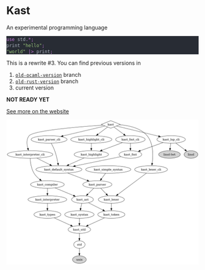 # Kast

An experimental programming language

<!-- kast highlight --html examples/hello.ks -->
<style>
    /*fg colors*/
    code .fg-none    { }
    code .fg-white   { color: #ABB2BF; }
    code .fg-grey    { color: #5C6370; }
    code .fg-green   { color: #98C379; }
    code .fg-yellow  { color: #E5C07B; }
    code .fg-purple  { color: #C678DD; }
    code .fg-magenta { color: #C678DD; }

    code .fg-blue { color: #61AFEF; }
    code .fg-red { color: #E06C75; }
    code .fg-gold { color: #D19A66; }
    code .fg-cyan { color: #56B6C2; }
    code .fg-black { color: #282C34; }
    code .fg-light-black { color: #2C323C; }
    code .fg-gray { color: #3E4452; }
    code .fg-faint-gray { color: #3B4048; }
    code .fg-light-gray { color: #5C6370; }
    code .fg-linenr { color: #4B5263; }

    /*bg colors*/
    code .bg-black   { background-color: #282C34; }
    pre.bg-black     { background-color: #282C34; }

    /*decoration*/
    code .font-italic   { font-style: italic; }
</style>

<pre class="bg-black"><code><span class="fg-magenta">use</span><span class="fg-none"> </span><span class="fg-white">std</span><span class="fg-magenta">.*</span><span class="fg-magenta">;</span><span class="fg-none">
</span><span class="fg-white">print</span><span class="fg-none"> </span><span class="fg-green">"hello"</span><span class="fg-magenta">;</span><span class="fg-none">
</span><span class="fg-green">"world"</span><span class="fg-none"> </span><span class="fg-magenta">|></span><span class="fg-none"> </span><span class="fg-white">print</span><span class="fg-magenta">;</span>
</code></pre>

This is a rewrite #3. You can find previous versions in

1. [`old-ocaml-version`](https://github.com/kast-lang/kast/tree/old-ocaml-version) branch
2. [`old-rust-version`](https://github.com/kast-lang/kast/tree/old-rust-version) branch
3. current version

**NOT READY YET**

[See more on the website](https://kast-lang.org)

![](dep-graph.png)